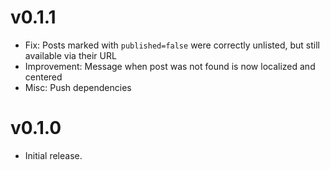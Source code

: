# v0.1.1

- Fix: Posts marked with `published=false` were correctly unlisted, but still available via their URL
- Improvement: Message when post was not found is now localized and centered
- Misc: Push dependencies

# v0.1.0

- Initial release.

